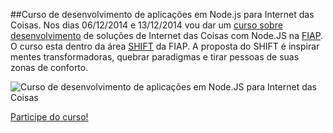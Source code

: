 ##Curso de desenvolvimento de aplicações em Node.js para Internet das Coisas.
Nos dias 06/12/2014 e 13/12/2014 vou dar um [curso sobre desenvolvimento](http://www.fiap.com.br/shift/curso/tecnologia/desenvolvimento-de-aplicacoes-em-nodejs-para-internet-das-coisas) de soluções de Internet das Coisas com Node.JS na [FIAP](http://www.fiap.com.br/).
O curso esta dentro da área [SHIFT](http://www.fiap.com.br/shift/shift) da FIAP. A proposta do SHIFT é inspirar mentes transformadoras, quebrar paradigmas e tirar pessoas de suas zonas de conforto.

![Curso de desenvolvimento de aplicações em Node.JS para Internet das Coisas](http://vitorleal.com/assets/img/blog/img/fiap-nodejs-curso.jpg "Curso de desenvolvimento de aplicações em Node.JS para Internet das Coisas")

[Participe do curso!](http://www.fiap.com.br/shift/curso/tecnologia/desenvolvimento-de-aplicacoes-em-nodejs-para-internet-das-coisas)


